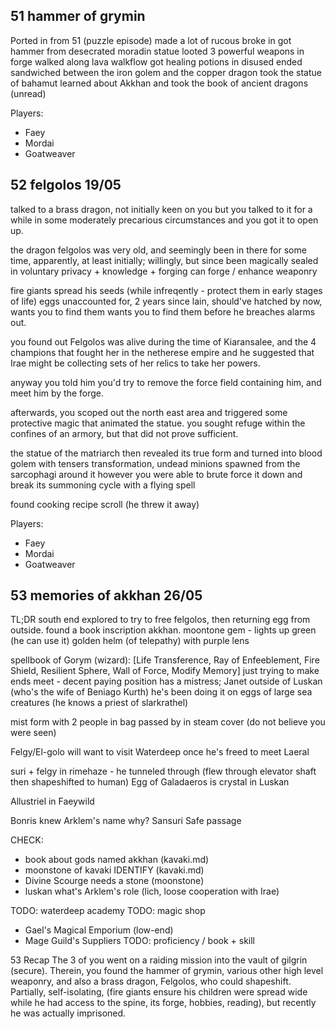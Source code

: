 ## 51 hammer of grymin
Ported in from 51 (puzzle episode)
made a lot of rucous broke in got hammer from desecrated moradin statue
looted 3 powerful weapons in forge
walked along lava walkflow
got healing potions in disused
ended sandwiched between the iron golem and the copper dragon
took the statue of bahamut
learned about Akkhan
and took the book of ancient dragons (unread)

Players:
- Faey
- Mordai
- Goatweaver

## 52 felgolos 19/05
talked to a brass dragon, not initially keen on you
but you talked to it for a while in some moderately precarious circumstances
and you got it to open up.

the dragon felgolos was very old, and seemingly been in there for some time, apparently, at least initially; willingly, but since been magically sealed in
voluntary privacy + knowledge + forging
can forge / enhance weaponry

fire giants spread his seeds (while infreqently - protect them in early stages of life)
eggs unaccounted for, 2 years since lain, should've hatched by now, wants you to find them
wants you to find them before he breaches alarms out.

you found out Felgolos was alive during the time of Kiaransalee,
and the 4 champions that fought her in the netherese empire
and he suggested that Irae might be collecting sets of her relics to take her powers.

anyway you told him you'd try to remove the force field containing him, and meet him by the forge.

afterwards, you scoped out the north east area and triggered some protective magic that animated the statue. you sought refuge within the confines of an armory, but that did not prove sufficient.

the statue of the matriarch then revealed its true form and turned into blood golem with tensers transformation, undead minions spawned from the sarcophagi around it
however you were able to brute force it down and break its summoning cycle with a flying spell

found cooking recipe scroll (he threw it away)

Players:
- Faey
- Mordai
- Goatweaver

## 53 memories of akkhan 26/05
TL;DR south end explored to try to free felgolos, then returning egg from outside.
found a book inscription akkhan.
moontone gem - lights up green (he can use it)
golden helm (of telepathy) with purple lens

spellbook of Gorym (wizard): [Life Transference, Ray of Enfeeblement, Fire Shield, Resilient Sphere, Wall of Force, Modify Memory]
just trying to make ends meet - decent paying position
has a mistress; Janet outside of Luskan (who's the wife of Beniago Kurth)
he's been doing it on eggs of large sea creatures (he knows a priest of slarkrathel)

mist form with 2 people in bag
passed by in steam cover (do not believe you were seen)

Felgy/El-golo will want to visit Waterdeep once he's freed to meet Laeral

suri + felgy in rimehaze - he tunneled through (flew through elevator shaft then shapeshifted to human)
Egg of Galadaeros is crystal in Luskan

Allustriel in Faeywild

Bonris knew Arklem's name why?
Sansuri Safe passage

CHECK:
- book about gods named akkhan (kavaki.md)
- moonstone of kavaki IDENTIFY (kavaki.md)
- Divine Scourge needs a stone (moonstone)
- luskan what's Arklem's role (lich, loose cooperation with Irae)

TODO: waterdeep academy
TODO: magic shop
- Gael's Magical Emporium (low-end)
- Mage Guild's Suppliers
TODO: proficiency / book + skill

53 Recap
The 3 of you went on a raiding mission into the vault of gilgrin (secure).
Therein, you found the hammer of grymin, various other high level weaponry, and also a brass dragon, Felgolos, who could shapeshift.
Partially, self-isolating, (fire giants ensure his children were spread wide while he had access to the spine, its forge, hobbies, reading), but recently he was actually imprisoned.